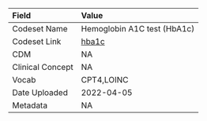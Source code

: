 |Field            |Value                       |
|:----------------|:---------------------------|
|Codeset Name     |Hemoglobin A1C test (HbA1c) |
|Codeset Link     |[hba1c](https://github.com/PEDSnet/Variable-Dictionary/blob/main/lab_meas/hba1c.csv)|
|CDM              |NA                          |
|Clinical Concept |NA                          |
|Vocab            |CPT4,LOINC                  |
|Date Uploaded    |2022-04-05                  |
|Metadata         |NA                          |
